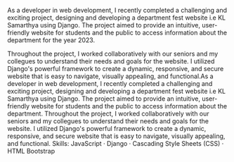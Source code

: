 As a developer in web development, I recently completed a challenging and exciting project, designing and developing a department fest website i.e KL Samarthya using Django. The project aimed to provide an intuitive, user-friendly website for students and the public to access information about the department for the year 2023.

Throughout the project, I worked collaboratively with our seniors and my collegues to understand their needs and goals for the website. I utilized Django's powerful framework to create a dynamic, responsive, and secure website that is easy to navigate, visually appealing, and functional.As a developer in web development, I recently completed a challenging and exciting project, designing and developing a department fest website i.e KL Samarthya using Django. The project aimed to provide an intuitive, user-friendly website for students and the public to access information about the department. Throughout the project, I worked collaboratively with our seniors and my collegues to understand their needs and goals for the website. I utilized Django's powerful framework to create a dynamic, responsive, and secure website that is easy to navigate, visually appealing, and functional.
Skills: JavaScript · Django · Cascading Style Sheets (CSS) · HTML Bootstrap



